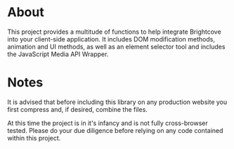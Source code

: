 About
=====

This project provides a multitude of functions to help integrate Brightcove
into your client-side application. It includes DOM modification methods,
animation and UI methods, as well as an element selector tool and includes
the JavaScript Media API Wrapper.

Notes
=====

It is advised that before including this library on any production website
you first compress and, if desired, combine the files.

At this time the project is in it's infancy and is not fully cross-browser
tested. Please do your due diligence before relying on any code contained
within this project.